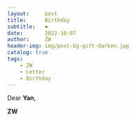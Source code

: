 ```yaml
---
layout:     post
title:      Birthday
subtitle:   ❤️
date:       2022-10-07
author:     ZW
header-img: img/post-bg-gift-darken.jpg
catalog: true
tags:
    - ZW
    - Letter
    - Birthday
---
```


Dear **Yan**,

**ZW**
